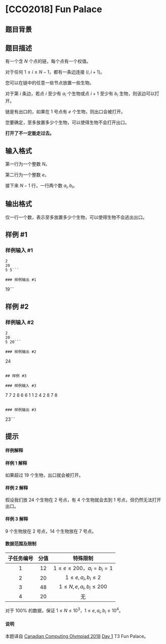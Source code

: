 # [CCO2018] Fun Palace

## 题目背景



## 题目描述

有一个含 $N$ 个点的链，每个点有一个权值。

对于任何 $1\le i\le N-1$，都有一条边连接 $(i,i+1)$。

您可以在链中的任意一些节点放置一些生物。

对于第 $i$ 条边，若点 $i$ 至少有 $a_i$ 个生物或点 $i+1$ 至少有 $b_i$ 生物，则该边可以打开。

链是有出口的，如果在 $1$ 号点有 $e$ 个生物，则出口会被打开。

您要确定，至多放置多少个生物，可以使得生物不会打开出口。

**打开了不一定能走过去。**

## 输入格式

第一行为一个整数 $N$。

第二行为一个整数 $e$。

接下来 $N-1$ 行，一行两个数 $a_i,b_i$。

## 输出格式

仅一行一个数，表示至多放置多少个生物，可以使得生物不会逃出出口。

## 样例 #1

### 样例输入 #1
```
2
20
5 5```

### 样例输出 #1

```
19```

## 样例 #2

### 样例输入 #2
```
2
20
5 20```

### 样例输出 #2

```
24
```

## 样例 #3

### 样例输入 #3
```
7
7
2 8
6 6
1 1
2 4
2 8
7 8
```

### 样例输出 #3

```
23```

## 提示

#### 样例解释
#### 样例 1 解释
如果超过 $19$ 个生物，出口就会被打开。
#### 样例 2 解释
假设我们放 $24$ 个生物在 $2$ 号点，有 $4$ 个生物就会去到 $1$ 号点，但仍然无法打开出口。
#### 样例 3 解释
$9$ 个生物放在 $2$ 号点，$14$ 个生物放在 $7$ 号点。

#### 数据范围及限制
| 子任务编号 | 分值 | 特殊限制 |
| :-: | :-: | :-: |
| 1 | $12$ | $1\le e\le 200$，$a_i=b_i=1$ |
| 2 | $20$ | $1\le e,a_i,b_i\le 2$ |
| 3 | $48$ | $1\le N,e,a_i,b_i\le 200$ |
| 4 | $20$ | 无 |

对于 $100\%$ 的数据，保证 $1\le N\le 10^3$，$1\le e,a_i,b_i\le 10^4$。

#### 说明
本题译自 [Canadian Computing Olympiad 2018](https://cemc.math.uwaterloo.ca/contests/computing/2018) [Day 1](https://cemc.math.uwaterloo.ca/contests/computing/2018/stage%202/day1.pdf) T3 Fun Palace。
